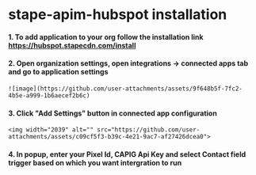 # stape-apim-hubspot installation

#### 1. To add application to your org follow the installation link <a>https://hubspot.stapecdn.com/install</a>

#### 2. Open organization settings, open integrations -> connected apps tab and go to application settings 
    ![image](https://github.com/user-attachments/assets/9f648b5f-7fc2-4b5e-a999-1b6aecef2b6c)
#### 3. Click "Add Settings" button in connected app configuration 
    <img width="2039" alt="" src="https://github.com/user-attachments/assets/c09cf5f3-b39c-4e21-9ac7-af27426dcea0">

#### 4. In popup, enter your Pixel Id, CAPIG Api Key and select Contact field trigger based on which you want intergration to run
    
